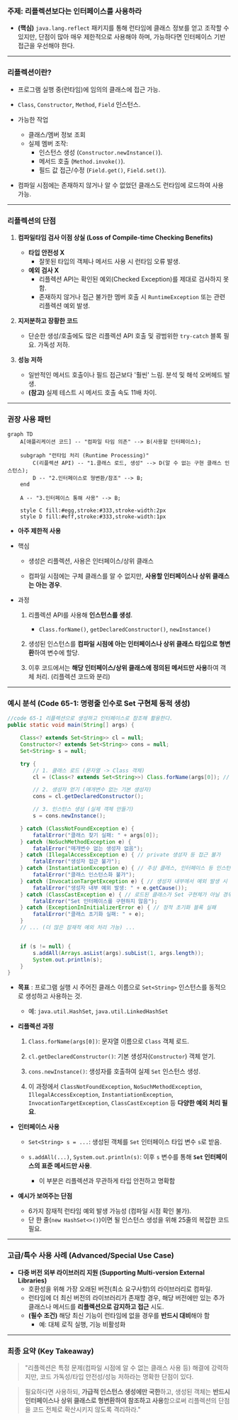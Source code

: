 ### **주제: 리플렉션보다는 인터페이스를 사용하라**

- **(핵심)** `java.lang.reflect` 패키지를 통해 런타임에 클래스 정보를 얻고 조작할 수 있지만, 단점이 많아 매우 제한적으로 사용해야 하며, 가능하다면 인터페이스 기반 접근을 우선해야 한다.

---

### **리플렉션이란?**

- 프로그램 실행 중(런타임)에 임의의 클래스에 접근 가능.

- `Class`, `Constructor`, `Method`, `Field` 인스턴스.

- 가능한 작업

  - 클래스/멤버 정보 조회
  - 실제 멤버 조작:
    - 인스턴스 생성 (`Constructor.newInstance()`).
    - 메서드 호출 (`Method.invoke()`).
    - 필드 값 접근/수정 (`Field.get()`, `Field.set()`).

- 컴파일 시점에는 존재하지 않거나 알 수 없었던 클래스도 런타임에 로드하여 사용 가능.

<!--
* 리플렉션(`java.lang.reflect`)은 프로그램 실행 중에 임의의 클래스 정보(생성자, 메서드, 필드 등)에 접근하고 그 정보를 가져올 수 있는 기능

* `Class` 객체를 통해 해당 클래스의 `Constructor`, `Method`, `Field` 인스턴스를 얻고, 이를 통해 멤버 이름, 타입, 시그니처 등의 세부 정보를 파악 가능.

나아가 Constructor, Method, Field 인스턴스를 이용해 각각에 연결된 실제 생성자, 메서드, 필드를 조작해서
해당 클래스의 인스턴스를 생성하거나, 메서드를 호출하거나, 필드에 접근할 수 있다

예를 들어 Method.invoke는 어떤 클래스의 어떤 객체가 가진 어떤 메서드라도 호출할 수 있게 해준다

리플렉션을 이용하면 컴파일 당시에 존재하지 않던 클래스도 이용할 수 있는데, 물론 단점이 있다.
-->

---

### **리플렉션의 단점**

<!-- `컴파일타임 타입 검사가 주는 이점을 하나도 누릴 수 없다.` -->

1. **컴파일타임 검사 이점 상실 (Loss of Compile-time Checking Benefits)**

   - **타입 안전성 X**
     - 잘못된 타입의 객체나 메서드 사용 시 런타임 오류 발생.
   - **예외 검사 X**
     - 리플렉션 API는 확인된 예외(Checked Exception)를 제대로 검사하지 못함.
     - 존재하지 않거나 접근 불가한 멤버 호출 시 `RuntimeException` 또는 관련 리플렉션 예외 발생.

2. **지저분하고 장황한 코드**
   - 단순한 생성/호출에도 많은 리플렉션 API 호출 및 광범위한 `try-catch` 블록 필요. 가독성 저하.
3. **성능 저하**
   - 일반적인 메서드 호출이나 필드 접근보다 '훨씬' 느림. 분석 및 해석 오버헤드 발생.
   - **(참고)** 실제 테스트 시 메서드 호출 속도 11배 차이.

<!--
* 코드 분석 도구나 의존관계 주입(DI) 프레임워크 같은 복잡한 애플리케이션에서 리플렉션이 필요할 수 있습니다.
* 하지만 이러한 도구들조차 단점 때문에 리플렉션 사용을 줄이는 추세이며, 꼭 필요한 경우가 아니라면 사용하지 않는 것이 좋습니다.
-->

---

### **권장 사용 패턴**

```mermaid
graph TD
    A[애플리케이션 코드] -- "컴파일 타임 의존" --> B(사용할 인터페이스);

    subgraph "런타임 처리 (Runtime Processing)"
        C(리플렉션 API) -- "1.클래스 로드, 생성" --> D(알 수 없는 구현 클래스 인스턴스);
        D -- "2.인터페이스로 형변환/참조" --> B;
    end

    A -- "3.인터페이스 통해 사용" --> B;

    style C fill:#egg,stroke:#333,stroke-width:2px
    style D fill:#eff,stroke:#333,stroke-width:1px
```

<!-- 리플렉션은 아주 제한된 형태로만 사용해야 그 단점을 피하고 이점만 취할 수 있다.

컴파일타임에 이용할 수 없는 클래스를 사용해야만 하는 프로그램은 비록 컴파일타임이라도 적절한 인터페이스나 상위 클래스를 이용할 수는 있을 것이다(Item64).

다행히 이런 경우라면 리플렉션은 인스턴스 생성에만 쓰고, 이렇게 만든 인스턴스는 인터페이스나 상위 클래스로 참조해 사용하자. -->

- **아주 제한적 사용**

- 핵심

  - 생성은 리플렉션, 사용은 인터페이스/상위 클래스

  - 컴파일 시점에는 구체 클래스를 알 수 없지만, **사용할 인터페이스나 상위 클래스는 아는 경우**.

- 과정

  1. 리플렉션 API를 사용해 **인스턴스를 생성**.

     - `Class.forName()`, `getDeclaredConstructor()`, `newInstance()`

  2. 생성된 인스턴스를 **컴파일 시점에 아는 인터페이스나 상위 클래스 타입으로 형변환**하여 변수에 할당.

  3. 이후 코드에서는 **해당 인터페이스/상위 클래스에 정의된 메서드만 사용**하여 객체 처리. (리플렉션 코드와 분리)

---

### **예시 분석 (Code 65-1: 명령줄 인수로 Set 구현체 동적 생성)**

```java
//code 65-1 리플렉션으로 생성하고 인터페이스로 참조해 활용한다.
public static void main(String[] args) {

    Class<? extends Set<String>> cl = null;
    Constructor<? extends Set<String>> cons = null;
    Set<String> s = null;

    try {
        // 1. 클래스 로드 (문자열 -> Class 객체)
        cl = (Class<? extends Set<String>>) Class.forName(args[0]); // 비검사 형변환 주의

        // 2. 생성자 얻기 (매개변수 없는 기본 생성자)
        cons = cl.getDeclaredConstructor();

        // 3. 인스턴스 생성 (실제 객체 만들기)
        s = cons.newInstance();

    } catch (ClassNotFoundException e) {
        fatalError("클래스 찾기 실패: " + args[0]);
    } catch (NoSuchMethodException e) {
        fatalError("매개변수 없는 생성자 없음");
    } catch (IllegalAccessException e) { // private 생성자 등 접근 불가
        fatalError("생성자 접근 불가");
    } catch (InstantiationException e) { // 추상 클래스, 인터페이스 등 인스턴스화 불가
        fatalError("클래스 인스턴스화 불가");
    } catch (InvocationTargetException e) { // 생성자 내부에서 예외 발생 시
        fatalError("생성자 내부 예외 발생: " + e.getCause());
    } catch (ClassCastException e) { // 로드된 클래스가 Set 구현체가 아닐 경우 등
        fatalError("Set 인터페이스를 구현하지 않음");
    } catch (ExceptionInInitializerError e) { // 정적 초기화 블록 실패
        fatalError("클래스 초기화 실패: " + e);
    }
    // ... (더 많은 잠재적 예외 처리 가능) ...


    if (s != null) {
        s.addAll(Arrays.asList(args).subList(1, args.length));
        System.out.println(s);
    }
}
```

- **목표** : 프로그램 실행 시 주어진 클래스 이름으로 `Set<String>` 인스턴스를 동적으로 생성하고 사용하는 것.

  - 예: `java.util.HashSet`, `java.util.LinkedHashSet`

- **리플렉션 과정**

  1. `Class.forName(args[0])`: 문자열 이름으로 `Class` 객체 로드.

  2. `cl.getDeclaredConstructor()`: 기본 생성자(`Constructor`) 객체 얻기.

  3. `cons.newInstance()`: 생성자를 호출하여 실제 `Set` 인스턴스 생성.

  4. 이 과정에서 `ClassNotFoundException`, `NoSuchMethodException`, `IllegalAccessException`, `InstantiationException`, `InvocationTargetException`, `ClassCastException` 등 **다양한 예외 처리 필요**.

- **인터페이스 사용**

  - `Set<String> s = ...`: 생성된 객체를 `Set` 인터페이스 타입 변수 `s`로 받음.

  - `s.addAll(...)`, `System.out.println(s)`: 이후 `s` 변수를 통해 **`Set` 인터페이스의 표준 메서드만 사용**.
    - 이 부분은 리플렉션과 무관하게 타입 안전하고 명확함

- **예시가 보여주는 단점**
  - 6가지 잠재적 런타임 예외 발생 가능성 (컴파일 시점 확인 불가).
  - 단 한 줄(`new HashSet<>()`)이면 될 인스턴스 생성을 위해 25줄의 복잡한 코드 필요.

<!--
```
간단한 프로그램이지만 여기서 선보인 기법은 꽤나 강력하다.

이 프로그램은 손쉽게 제네릭 집합 테스터로 변신할 수 있다.

즉, 명시한 Set 구현체를 공격적으로 조작해보며 Set 규약을 잘 지키는지 검사해볼 수 있다.

비슷하게, 제네릭 집합 성능 분석 도구로 활용할 수도 있다.

사실 이 기법은 완벽한 서비스 제공자 프레임워크(Item1)를 구현할 수 있을 만큼 강력하다.

대부분의 경우 리플렉션 기능은 이 정도만 사용해도 충분하다.
```
 -->

---

### **고급/특수 사용 사례 (Advanced/Special Use Case)**

- **다중 버전 외부 라이브러리 지원 (Supporting Multi-version External Libraries)**
  - 호환성을 위해 가장 오래된 버전(최소 요구사항)의 라이브러리로 컴파일.
  - 런타임에 더 최신 버전의 라이브러리가 존재할 경우, 해당 버전에만 있는 추가 클래스나 메서드를 **리플렉션으로 감지하고 접근** 시도.
  - **(필수 조건)** 해당 최신 기능이 런타임에 없을 경우를 **반드시 대비**해야 함
    - 예: 대체 로직 실행, 기능 비활성화

<!--

드물긴 하지만, 리플렉션은 런타임에 존재하지 않을 수도 있는 다른 클래스, 메서드, 필드와의 의존성을 관리할 때 적합하다.

이 기법은 버전이 여러 개 존재하는 외부 패키지를 다룰 때 유용하다.

가동할 수 있는 최소한의 환경, 즉 주로 가장 오래된 버전만을 지원하도록 컴파일한 후, 이후 버전의 클래스와 메서드 등은 리플렉션으로 접근하는 방식이다.

이렇게 하려면 접근하려는 새로운 클래스나 메서드가 런타임에 존재하지 않을 수 있다는 사실을 반드시 감안해야 한다.

즉, 같은 목적을 이룰 수 있는 대체 수단을 이용하거나 기능을 줄여 동작하는 등의 적절한 조치를 취해야 한다.
 -->

---

### **최종 요약 (Key Takeaway)**

> "리플렉션은 특정 문제(컴파일 시점에 알 수 없는 클래스 사용 등) 해결에 강력하지만, 코드 가독성/타입 안전성/성능 저하라는 명확한 단점이 있다.

> 필요하다면 사용하되, **가급적 인스턴스 생성에만 국한**하고, 생성된 객체는 **반드시 인터페이스나 상위 클래스로 형변환하여 참조하고 사용**함으로써 리플렉션의 단점을 코드 전체로 확산시키지 않도록 격리하라."
